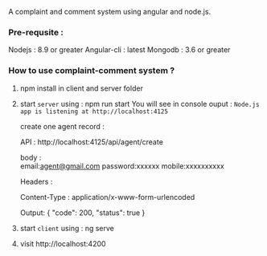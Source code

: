 
A complaint and comment system using angular and node.js.

### Pre-requsite : 
   Nodejs :   8.9 or greater
   Angular-cli : latest
   Mongodb : 3.6 or greater
   
### How to use complaint-comment system ?

1. npm install in client and server folder
2. start ``server`` using : npm run start 
    You will see in console ouput :  `Node.js app is listening at http://localhost:4125`
    
    create one agent record :
    
    API : http://localhost:4125/api/agent/create
    
    body :  
      email:agent@gmail.com
      password:xxxxxx
      mobile:xxxxxxxxxx
      
    Headers : 
    
      Content-Type : application/x-www-form-urlencoded
      
      
    Output:
    {
    "code": 200,
    "status": true
    }
3. start ``client`` using : ng serve  
4. visit http://localhost:4200

